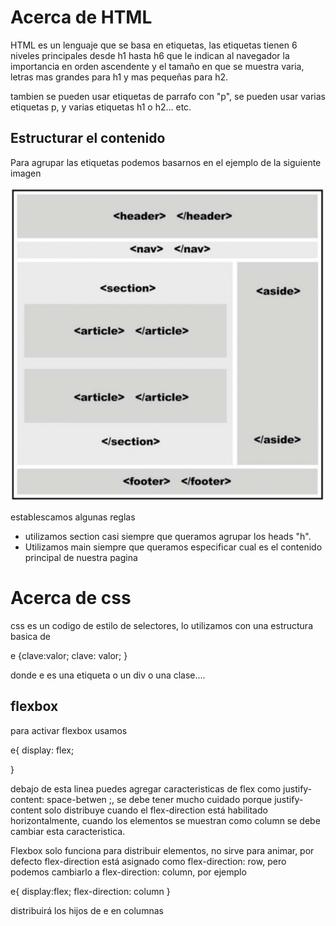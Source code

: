 # Acerca de HTML

HTML es un lenguaje que se basa en etiquetas, las etiquetas tienen 6 niveles principales desde h1 hasta h6 que le indican al navegador la importancia en orden ascendente y el tamaño en que se muestra varia, letras mas grandes para h1 y mas pequeñas para h2.

tambien se pueden usar etiquetas de parrafo con "p", se pueden usar varias etiquetas p, y varias etiquetas h1 o h2... etc.

##  Estructurar el contenido 
Para agrupar las etiquetas podemos basarnos en el ejemplo de la siguiente imagen

![Estructurra de las etiquetas en HTML](img/imagen/estructura_html.jpg)

establescamos algunas reglas 

- utilizamos section casi siempre que queramos agrupar los heads "h".
- Utilizamos main siempre que queramos especificar cual es el contenido principal de nuestra pagina

# Acerca de css 
css es un codigo de estilo de selectores, lo utilizamos con una estructura basica de 

e {clave:valor;
    clave: valor;
}

donde e es una etiqueta o un div o una clase.... 

## flexbox 
para activar flexbox usamos 

e{
    display: flex;


}

debajo de esta linea puedes agregar caracteristicas de flex como justify-content: space-betwen ;, se debe tener mucho cuidado porque justify-content solo distribuye cuando el flex-direction está habilitado horizontalmente, cuando los elementos se muestran como column se debe cambiar esta caracteristica.

Flexbox solo funciona para distribuir elementos, no sirve para animar, por defecto flex-direction está asignado como flex-direction: row, pero podemos cambiarlo a flex-direction: column, por ejemplo

e{
    display:flex;
    flex-direction: column
}

distribuirá los hijos de e en columnas

 